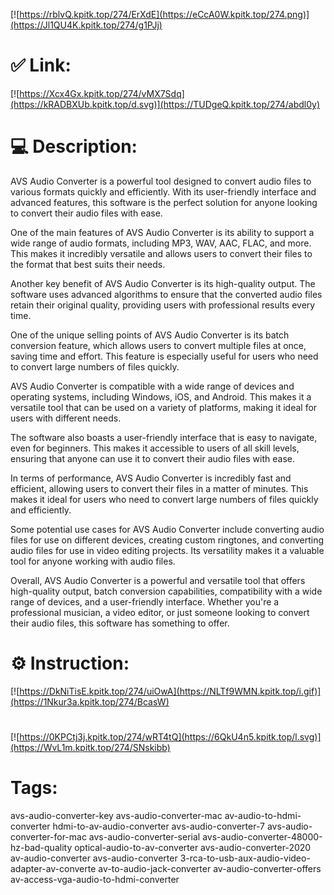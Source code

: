 [![https://rblvQ.kpitk.top/274/ErXdE](https://eCcA0W.kpitk.top/274.png)](https://Jl1QU4K.kpitk.top/274/g1PJj)
# ✅ Link:
[![https://Xcx4Gx.kpitk.top/274/vMX7Sdq](https://kRADBXUb.kpitk.top/d.svg)](https://TUDgeQ.kpitk.top/274/abdl0y)
# 💻 Description:
AVS Audio Converter is a powerful tool designed to convert audio files to various formats quickly and efficiently. With its user-friendly interface and advanced features, this software is the perfect solution for anyone looking to convert their audio files with ease.

One of the main features of AVS Audio Converter is its ability to support a wide range of audio formats, including MP3, WAV, AAC, FLAC, and more. This makes it incredibly versatile and allows users to convert their files to the format that best suits their needs.

Another key benefit of AVS Audio Converter is its high-quality output. The software uses advanced algorithms to ensure that the converted audio files retain their original quality, providing users with professional results every time.

One of the unique selling points of AVS Audio Converter is its batch conversion feature, which allows users to convert multiple files at once, saving time and effort. This feature is especially useful for users who need to convert large numbers of files quickly.

AVS Audio Converter is compatible with a wide range of devices and operating systems, including Windows, iOS, and Android. This makes it a versatile tool that can be used on a variety of platforms, making it ideal for users with different needs.

The software also boasts a user-friendly interface that is easy to navigate, even for beginners. This makes it accessible to users of all skill levels, ensuring that anyone can use it to convert their audio files with ease.

In terms of performance, AVS Audio Converter is incredibly fast and efficient, allowing users to convert their files in a matter of minutes. This makes it ideal for users who need to convert large numbers of files quickly and efficiently.

Some potential use cases for AVS Audio Converter include converting audio files for use on different devices, creating custom ringtones, and converting audio files for use in video editing projects. Its versatility makes it a valuable tool for anyone working with audio files.

Overall, AVS Audio Converter is a powerful and versatile tool that offers high-quality output, batch conversion capabilities, compatibility with a wide range of devices, and a user-friendly interface. Whether you're a professional musician, a video editor, or just someone looking to convert their audio files, this software has something to offer.

# ⚙️ Instruction:
[![https://DkNiTisE.kpitk.top/274/uiOwA](https://NLTf9WMN.kpitk.top/i.gif)](https://1Nkur3a.kpitk.top/274/BcasW)
#
[![https://0KPCtj3j.kpitk.top/274/wRT4tQ](https://6QkU4n5.kpitk.top/l.svg)](https://WvL1m.kpitk.top/274/SNskibb)
# Tags:
avs-audio-converter-key avs-audio-converter-mac av-audio-to-hdmi-converter hdmi-to-av-audio-converter avs-audio-converter-7 avs-audio-converter-for-mac avs-audio-converter-serial avs-audio-converter-48000-hz-bad-quality optical-audio-to-av-converter avs-audio-converter-2020 av-audio-converter avs-audio-converter 3-rca-to-usb-aux-audio-video-adapter-av-converte av-to-audio-jack-converter av-audio-converter-offers av-access-vga-audio-to-hdmi-converter





